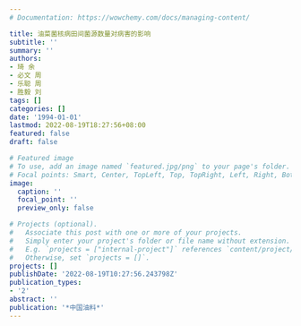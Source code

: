 ```yaml
---
# Documentation: https://wowchemy.com/docs/managing-content/

title: 油菜菌核病田间菌源数量对病害的影响
subtitle: ''
summary: ''
authors:
- 琦 余
- 必文 周
- 乐聪 周
- 胜毅 刘
tags: []
categories: []
date: '1994-01-01'
lastmod: 2022-08-19T18:27:56+08:00
featured: false
draft: false

# Featured image
# To use, add an image named `featured.jpg/png` to your page's folder.
# Focal points: Smart, Center, TopLeft, Top, TopRight, Left, Right, BottomLeft, Bottom, BottomRight.
image:
  caption: ''
  focal_point: ''
  preview_only: false

# Projects (optional).
#   Associate this post with one or more of your projects.
#   Simply enter your project's folder or file name without extension.
#   E.g. `projects = ["internal-project"]` references `content/project/deep-learning/index.md`.
#   Otherwise, set `projects = []`.
projects: []
publishDate: '2022-08-19T10:27:56.243798Z'
publication_types:
- '2'
abstract: ''
publication: '*中国油料*'
---
```

